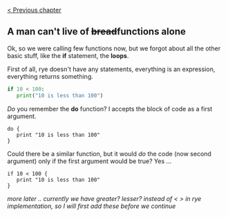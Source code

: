 [&lt; Previous chapter](./INTRO_2.md)

## A man can't live of ~~bread~~functions alone

Ok, so we were calling few functions now, but we forgot about all the other basic stuff, like the __if__ statement, the __loops__.

First of all, rye doesn't have any statements, everything is an expression, everything returns something.

```python
if 10 < 100:
   print("10 is less than 100")
```
_Do_ you remember the __do__ function? I accepts the block of code as a first argument.

```factor
do {
   print "10 is less than 100"
}
```
Could there be a similar function, but it would _do_ the code (now second argument) only if the first argument
would be true? Yes ... 

```factor
if 10 < 100 {
   print "10 is less than 100"
}
```



_more later .. currently we have greater? lesser? instead of < > in rye implementation, so I will first add these before we continue_
